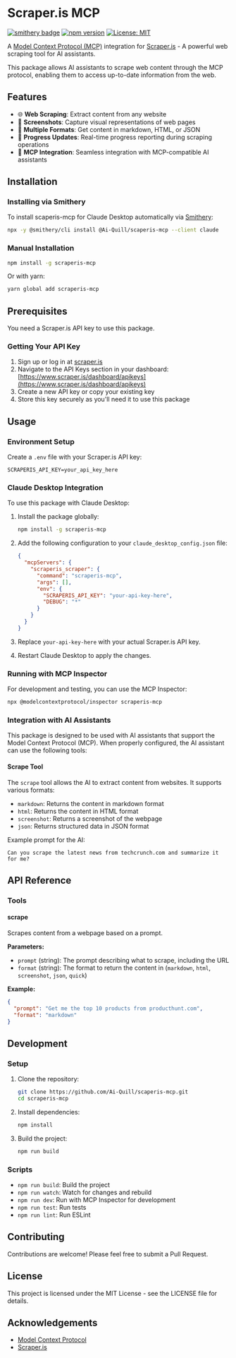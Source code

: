 # Scraper.is MCP

[![smithery badge](https://smithery.ai/badge/@Ai-Quill/scaperis-mcp)](https://smithery.ai/server/@Ai-Quill/scaperis-mcp)
[![npm version](https://img.shields.io/npm/v/scraperis-mcp.svg)](https://www.npmjs.com/package/scraperis-mcp)
[![License: MIT](https://img.shields.io/badge/License-MIT-yellow.svg)](https://opensource.org/licenses/MIT)

A [Model Context Protocol (MCP)](https://github.com/model-context-protocol/spec) integration for [Scraper.is](https://scraper.is) - A powerful web scraping tool for AI assistants.

This package allows AI assistants to scrape web content through the MCP protocol, enabling them to access up-to-date information from the web.

## Features

- 🌐 **Web Scraping**: Extract content from any website
- 📸 **Screenshots**: Capture visual representations of web pages
- 📄 **Multiple Formats**: Get content in markdown, HTML, or JSON
- 🔄 **Progress Updates**: Real-time progress reporting during scraping operations
- 🔌 **MCP Integration**: Seamless integration with MCP-compatible AI assistants

## Installation

### Installing via Smithery

To install scaperis-mcp for Claude Desktop automatically via [Smithery](https://smithery.ai/server/@Ai-Quill/scaperis-mcp):

```bash
npx -y @smithery/cli install @Ai-Quill/scaperis-mcp --client claude
```

### Manual Installation
```bash
npm install -g scraperis-mcp
```

Or with yarn:

```bash
yarn global add scraperis-mcp
```

## Prerequisites

You need a Scraper.is API key to use this package. 

### Getting Your API Key

1. Sign up or log in at [scraper.is](https://scraper.is)
2. Navigate to the API Keys section in your dashboard: [https://www.scraper.is/dashboard/apikeys](https://www.scraper.is/dashboard/apikeys)
3. Create a new API key or copy your existing key
4. Store this key securely as you'll need it to use this package

## Usage

### Environment Setup

Create a `.env` file with your Scraper.is API key:

```
SCRAPERIS_API_KEY=your_api_key_here
```

### Claude Desktop Integration

To use this package with Claude Desktop:

1. Install the package globally:
   ```bash
   npm install -g scraperis-mcp
   ```

2. Add the following configuration to your `claude_desktop_config.json` file:
   ```json
   {
     "mcpServers": {
       "scraperis_scraper": {
         "command": "scraperis-mcp",
         "args": [],
         "env": {
           "SCRAPERIS_API_KEY": "your-api-key-here",
           "DEBUG": "*"
         }
       }
     }
   }
   ```

3. Replace `your-api-key-here` with your actual Scraper.is API key.

4. Restart Claude Desktop to apply the changes.

### Running with MCP Inspector

For development and testing, you can use the MCP Inspector:

```bash
npx @modelcontextprotocol/inspector scraperis-mcp
```

### Integration with AI Assistants

This package is designed to be used with AI assistants that support the Model Context Protocol (MCP). When properly configured, the AI assistant can use the following tools:

#### Scrape Tool

The `scrape` tool allows the AI to extract content from websites. It supports various formats:

- `markdown`: Returns the content in markdown format
- `html`: Returns the content in HTML format
- `screenshot`: Returns a screenshot of the webpage
- `json`: Returns structured data in JSON format

Example prompt for the AI:

```
Can you scrape the latest news from techcrunch.com and summarize it for me?
```

## API Reference

### Tools

#### scrape

Scrapes content from a webpage based on a prompt.

**Parameters:**

- `prompt` (string): The prompt describing what to scrape, including the URL
- `format` (string): The format to return the content in (`markdown`, `html`, `screenshot`, `json`, `quick`)

**Example:**

```json
{
  "prompt": "Get me the top 10 products from producthunt.com",
  "format": "markdown"
}
```

## Development

### Setup

1. Clone the repository:
   ```bash
   git clone https://github.com/Ai-Quill/scaperis-mcp.git
   cd scraperis-mcp
   ```

2. Install dependencies:
   ```bash
   npm install
   ```

3. Build the project:
   ```bash
   npm run build
   ```

### Scripts

- `npm run build`: Build the project
- `npm run watch`: Watch for changes and rebuild
- `npm run dev`: Run with MCP Inspector for development
- `npm run test`: Run tests
- `npm run lint`: Run ESLint

## Contributing

Contributions are welcome! Please feel free to submit a Pull Request.

## License

This project is licensed under the MIT License - see the LICENSE file for details.

## Acknowledgements

- [Model Context Protocol](https://github.com/model-context-protocol/spec)
- [Scraper.is](https://scraper.is) 